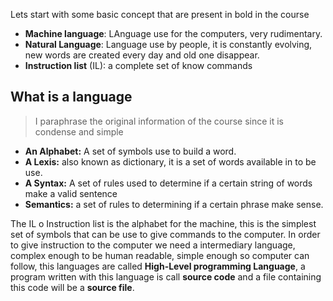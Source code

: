 Lets start with some basic concept that are present in bold in the course 

* **Machine language**: LAnguage use for the computers, very rudimentary.
* **Natural Language**: Language use by people, it is constantly evolving, new words are created every day and old one disappear. 
* **Instruction list** (IL): a complete set of know commands 

## What is a language

> I paraphrase the original information of the course since it is condense and simple

* **An Alphabet:** A set of symbols use to build a word.
* **A Lexis:**  also known as dictionary, it is a set of words available in to be use.
* **A Syntax:** A set of rules used to determine if a certain string of words make a valid sentence 
* **Semantics:** a set of rules to determining if a certain phrase make sense.

The IL o Instruction list is the alphabet for the machine, this is the simplest set of symbols that can be use to give commands to the computer.
In order to give instruction to the computer we need a intermediary language, complex enough to be human readable, simple enough so computer can follow, this languages are called **High-Level programming Language**, a program written with this language is call **source code** and a file  containing this code will be a **source file**.